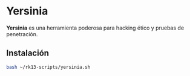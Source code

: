 # Yersinia

**Yersinia** es una herramienta poderosa para hacking ético y pruebas de penetración.

## Instalación

```bash
bash ~/rk13-scripts/yersinia.sh
```